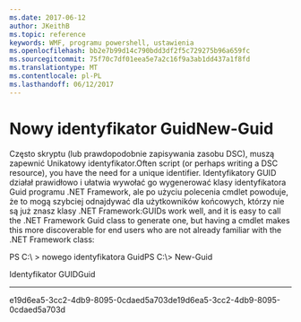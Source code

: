 ```yaml
---
ms.date: 2017-06-12
author: JKeithB
ms.topic: reference
keywords: WMF, programu powershell, ustawienia
ms.openlocfilehash: bb2e7b99d14c790bdd3df2f5c729275b96a659fc
ms.sourcegitcommit: 75f70c7df01eea5e7a2c16f9a3ab1dd437a1f8fd
ms.translationtype: MT
ms.contentlocale: pl-PL
ms.lasthandoff: 06/12/2017
---
```

# <a name="new-guid"></a><span data-ttu-id="c8a8b-102">Nowy identyfikator Guid</span><span class="sxs-lookup"><span data-stu-id="c8a8b-102">New-Guid</span></span>
<span data-ttu-id="c8a8b-103">Często skryptu (lub prawdopodobnie zapisywania zasobu DSC), muszą zapewnić Unikatowy identyfikator.</span><span class="sxs-lookup"><span data-stu-id="c8a8b-103">Often script (or perhaps writing a DSC resource), you have the need for a unique identifier.</span></span> <span data-ttu-id="c8a8b-104">Identyfikatory GUID działał prawidłowo i ułatwia wywołać go wygenerować klasy identyfikatora Guid programu .NET Framework, ale po użyciu polecenia cmdlet powoduje, że to mogą szybciej odnajdywać dla użytkowników końcowych, którzy nie są już znasz klasy .NET Framework:</span><span class="sxs-lookup"><span data-stu-id="c8a8b-104">GUIDs work well, and it is easy to call the .NET Framework Guid class to generate one, but having a cmdlet makes this more discoverable for end users who are not already familiar with the .NET Framework class:</span></span>

<span data-ttu-id="c8a8b-105">PS C:\\ &gt; nowego identyfikatora Guid</span><span class="sxs-lookup"><span data-stu-id="c8a8b-105">PS C:\\&gt; New-Guid</span></span>

<span data-ttu-id="c8a8b-106">Identyfikator GUID</span><span class="sxs-lookup"><span data-stu-id="c8a8b-106">Guid</span></span>

----

<span data-ttu-id="c8a8b-107">e19d6ea5-3cc2-4db9-8095-0cdaed5a703d</span><span class="sxs-lookup"><span data-stu-id="c8a8b-107">e19d6ea5-3cc2-4db9-8095-0cdaed5a703d</span></span>

